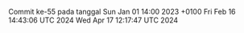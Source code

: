 Commit ke-55 pada tanggal Sun Jan 01 14:00 2023 +0100
Fri Feb 16 14:43:06 UTC 2024
Wed Apr 17 12:17:47 UTC 2024
